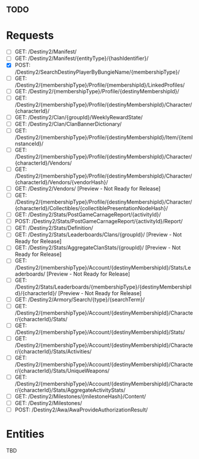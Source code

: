## TODO

# Requests

- [ ] GET: /Destiny2/Manifest/
- [ ] GET: /Destiny2/Manifest/{entityType}/{hashIdentifier}/
- [x] POST: /Destiny2/SearchDestinyPlayerByBungieName/{membershipType}/
- [ ] GET: /Destiny2/{membershipType}/Profile/{membershipId}/LinkedProfiles/
- [ ] GET: /Destiny2/{membershipType}/Profile/{destinyMembershipId}/
- [ ] GET: /Destiny2/{membershipType}/Profile/{destinyMembershipId}/Character/{characterId}/
- [ ] GET: /Destiny2/Clan/{groupId}/WeeklyRewardState/
- [ ] GET: /Destiny2/Clan/ClanBannerDictionary/
- [ ] GET: /Destiny2/{membershipType}/Profile/{destinyMembershipId}/Item/{itemInstanceId}/
- [ ] GET: /Destiny2/{membershipType}/Profile/{destinyMembershipId}/Character/{characterId}/Vendors/
- [ ] GET: /Destiny2/{membershipType}/Profile/{destinyMembershipId}/Character/{characterId}/Vendors/{vendorHash}/
- [ ] GET: /Destiny2/Vendors/ [Preview - Not Ready for Release]
- [ ] GET: /Destiny2/{membershipType}/Profile/{destinyMembershipId}/Character/{characterId}/Collectibles/{collectiblePresentationNodeHash}/
- [ ] GET: /Destiny2/Stats/PostGameCarnageReport/{activityId}/
- [ ] POST: /Destiny2/Stats/PostGameCarnageReport/{activityId}/Report/
- [ ] GET: /Destiny2/Stats/Definition/
- [ ] GET: /Destiny2/Stats/Leaderboards/Clans/{groupId}/ [Preview - Not Ready for Release]
- [ ] GET: /Destiny2/Stats/AggregateClanStats/{groupId}/ [Preview - Not Ready for Release]
- [ ] GET: /Destiny2/{membershipType}/Account/{destinyMembershipId}/Stats/Leaderboards/ [Preview - Not Ready for Release]
- [ ] GET: /Destiny2/Stats/Leaderboards/{membershipType}/{destinyMembershipId}/{characterId}/ [Preview - Not Ready for Release]
- [ ] GET: /Destiny2/Armory/Search/{type}/{searchTerm}/
- [ ] GET: /Destiny2/{membershipType}/Account/{destinyMembershipId}/Character/{characterId}/Stats/
- [ ] GET: /Destiny2/{membershipType}/Account/{destinyMembershipId}/Stats/
- [ ] GET: /Destiny2/{membershipType}/Account/{destinyMembershipId}/Character/{characterId}/Stats/Activities/
- [ ] GET: /Destiny2/{membershipType}/Account/{destinyMembershipId}/Character/{characterId}/Stats/UniqueWeapons/
- [ ] GET: /Destiny2/{membershipType}/Account/{destinyMembershipId}/Character/{characterId}/Stats/AggregateActivityStats/
- [ ] GET: /Destiny2/Milestones/{milestoneHash}/Content/
- [ ] GET: /Destiny2/Milestones/
- [ ] POST: /Destiny2/Awa/AwaProvideAuthorizationResult/

# Entities

TBD